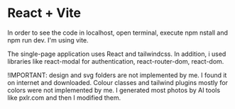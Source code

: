 # React + Vite

In order to see the code in localhost, open terminal, execute npm nstall and npm run dev. I'm using vite.

The single-page application uses React and tailwindcss. In addition, i used libraries like react-modal for authentication, react-router-dom, react-dom. 

!IMPORTANT:
design and svg folders are not implemented by me. I found it on internet and downloaded. Colour classes and tailwind plugins mostly for colors were not implemented by me. I generated most photos by AI tools like pxlr.com and then I modified them.